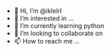- 👋 Hi, I’m @iklelrl
- 👀 I’m interested in ...
- 🌱 I’m currently learning python
- 💞️ I’m looking to collaborate on 
- 📫 How to reach me ...

<!---
iklelrl/iklelrl is a ✨ special ✨ repository because its `README.md` (this file) appears on your GitHub profile.
You can click the Preview link to take a look at your changes.
--->
